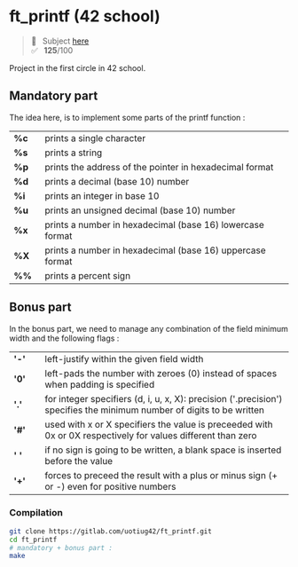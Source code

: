 # ft_printf (42 school)
> 📑 &ensp;Subject [here](/subject/subject_ft_printf.pdf) <br />
✅ &ensp;**125**/100

Project in the first circle in 42 school.

## Mandatory part

The idea here, is to implement some parts of the printf function :

<table>
    <tr><td width="40"><strong>%c</strong></td><td>prints a single character</td></tr>
    <tr><td><strong>%s</strong></td><td>prints a string</td></tr>
    <tr><td><strong>%p</strong></td><td>prints the address of the pointer in hexadecimal format</td></tr>
    <tr><td><strong>%d</strong></td><td>prints a decimal (base 10) number</td></tr>
    <tr><td><strong>%i</strong></td><td>prints an integer in base 10</td></tr>
    <tr><td><strong>%u</strong></td><td>prints an unsigned decimal (base 10) number</td></tr>
    <tr><td><strong>%x</strong></td><td>prints a number in hexadecimal (base 16) lowercase format</td></tr>
    <tr><td><strong>%X</strong></td><td>prints a number in hexadecimal (base 16) uppercase format</td></tr>
    <tr><td><strong>%%</strong></td><td>prints a percent sign</td></tr>
</table>

## Bonus part

In the bonus part, we need to manage any combination of the field minimum width and the following flags :

<table>
    <tr><td width="40"><strong>'-'</strong></td><td>left-justify within the given field width</td></tr>
    <tr><td><strong>'0'</strong></td><td>left-pads the number with zeroes (0) instead of spaces when padding is specified</td></tr>
    <tr><td><strong>'.'</strong></td><td>for integer specifiers (d, i, u, x, X): precision ('.precision') specifies the minimum number of digits to be written</td></tr>
    <tr><td><strong>'#'</strong></td><td>used with x or X specifiers the value is preceeded with 0x or 0X respectively for values different than zero</td></tr>
    <tr><td><strong>' '</strong></td><td>if no sign is going to be written, a blank space is inserted before the value</td></tr>
    <tr><td><strong>'+'</strong></td><td>forces to preceed the result with a plus or minus sign (+ or -) even for positive numbers</td></tr>
</table>

### Compilation
```bash
git clone https://gitlab.com/uotiug42/ft_printf.git
cd ft_printf
# mandatory + bonus part :
make
```